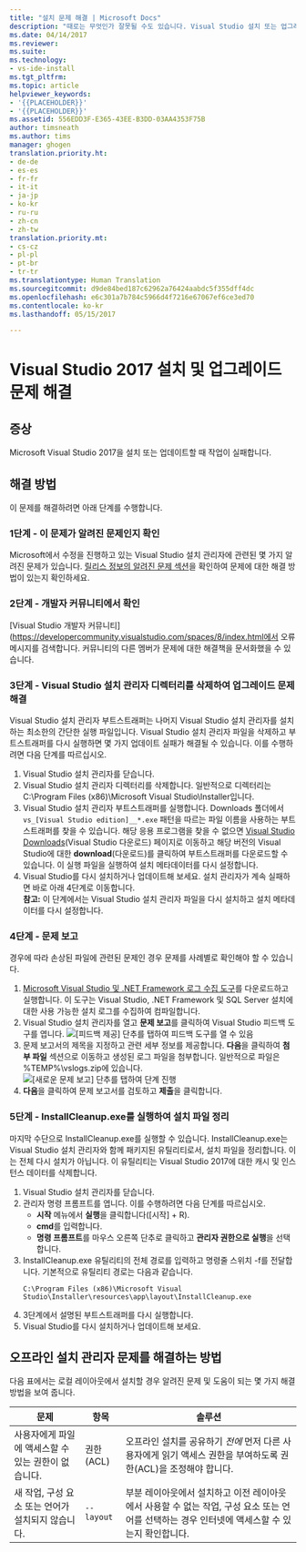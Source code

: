 ```yaml
---
title: "설치 문제 해결 | Microsoft Docs"
description: "때로는 무엇인가 잘못될 수도 있습니다. Visual Studio 설치 또는 업그레이드에 실패할 경우 이 페이지가 도움이 될 수 있습니다."
ms.date: 04/14/2017
ms.reviewer: 
ms.suite: 
ms.technology:
- vs-ide-install
ms.tgt_pltfrm: 
ms.topic: article
helpviewer_keywords:
- '{{PLACEHOLDER}}'
- '{{PLACEHOLDER}}'
ms.assetid: 556EDD3F-E365-43EE-B3DD-03AA4353F75B
author: timsneath
ms.author: tims
manager: ghogen
translation.priority.ht:
- de-de
- es-es
- fr-fr
- it-it
- ja-jp
- ko-kr
- ru-ru
- zh-cn
- zh-tw
translation.priority.mt:
- cs-cz
- pl-pl
- pt-br
- tr-tr
ms.translationtype: Human Translation
ms.sourcegitcommit: d9de84bed187c62962a76424aabdc5f355dff4dc
ms.openlocfilehash: e6c301a7b784c5966d4f7216e67067ef6ce3ed70
ms.contentlocale: ko-kr
ms.lasthandoff: 05/15/2017

---
```

# <a name="troubleshooting-visual-studio-2017-installation-and-upgrade-issues"></a>Visual Studio 2017 설치 및 업그레이드 문제 해결

## <a name="symptoms"></a>증상
Microsoft Visual Studio 2017을 설치 또는 업데이트할 때 작업이 실패합니다.

## <a name="workaround"></a>해결 방법
이 문제를 해결하려면 아래 단계를 수행합니다.

### <a name="step-1---check-whether-this-problem-is-a-known-issue"></a>1단계 - 이 문제가 알려진 문제인지 확인
Microsoft에서 수정을 진행하고 있는 Visual Studio 설치 관리자에 관련된 몇 가지 알려진 문제가 있습니다. [릴리스 정보의 알려진 문제 섹션](https://www.visualstudio.com/en-us/news/releasenotes/vs2017-relnotes#KIinstall)을 확인하여 문제에 대한 해결 방법이 있는지 확인하세요.

### <a name="step-2---check-with-the-developer-community"></a>2단계 - 개발자 커뮤니티에서 확인
[Visual Studio 개발자 커뮤니티](https://developercommunity.visualstudio.com/spaces/8/index.html에서 오류 메시지를 검색합니다. 커뮤니티의 다른 멤버가 문제에 대한 해결책을 문서화했을 수 있습니다.

### <a name="step-3---delete-the-visual-studio-installer-directory-to-fix-upgrade-problems"></a>3단계 - Visual Studio 설치 관리자 디렉터리를 삭제하여 업그레이드 문제 해결
Visual Studio 설치 관리자 부트스트래퍼는 나머지 Visual Studio 설치 관리자를 설치하는 최소한의 간단한 실행 파일입니다. Visual Studio 설치 관리자 파일을 삭제하고 부트스트래퍼를 다시 실행하면 몇 가지 업데이트 실패가 해결될 수 있습니다. 이를 수행하려면 다음 단계를 따르십시오.

1. Visual Studio 설치 관리자를 닫습니다.
2. Visual Studio 설치 관리자 디렉터리를 삭제합니다. 일반적으로 디렉터리는 C:\Program Files (x86)\Microsoft Visual Studio\Installer입니다.
3. Visual Studio 설치 관리자 부트스트래퍼를 실행합니다. Downloads 폴더에서 ```vs_[Visual Studio edition]__*.exe``` 패턴을 따르는 파일 이름을 사용하는 부트스트래퍼를 찾을 수 있습니다. 해당 응용 프로그램을 찾을 수 없으면 [Visual Studio Downloads](https://www.visualstudio.com/downloads/)(Visual Studio 다운로드) 페이지로 이동하고 해당 버전의 Visual Studio에 대한 **download**(다운로드)를 클릭하여 부트스트래퍼를 다운로드할 수 있습니다. 이 실행 파일을 실행하여 설치 메타데이터를 다시 설정합니다.
4. Visual Studio를 다시 설치하거나 업데이트해 보세요. 설치 관리자가 계속 실패하면 바로 아래 4단계로 이동합니다.
<br/>**참고:** 이 단계에서는 Visual Studio 설치 관리자 파일을 다시 설치하고 설치 메타데이터를 다시 설정합니다.

### <a name="step-4---report-a-problem"></a>4단계 - 문제 보고
경우에 따라 손상된 파일에 관련된 문제인 경우 문제를 사례별로 확인해야 할 수 있습니다.

1. [Microsoft Visual Studio 및 .NET Framework 로그 수집 도구](https://www.microsoft.com/en-us/download/details.aspx?id=12493)를 다운로드하고 실행합니다. 이 도구는 Visual Studio, .NET Framework 및 SQL Server 설치에 대한 사용 가능한 설치 로그를 수집하여 컴파일합니다.
2. Visual Studio 설치 관리자를 열고 **문제 보고**를 클릭하여 Visual Studio 피드백 도구를 엽니다.
![[피드백 제공] 단추를 탭하여 피드백 도구를 열 수 있음](media/report-a-problem.png)
3. 문제 보고서의 제목을 지정하고 관련 세부 정보를 제공합니다. **다음**을 클릭하여 **첨부 파일** 섹션으로 이동하고 생성된 로그 파일을 첨부합니다. 일반적으로 파일은 %TEMP%\vslogs.zip에 있습니다.
![[새로운 문제 보고] 단추를 탭하여 단계 진행](media/problem-report-details.png)
4. **다음**을 클릭하여 문제 보고서를 검토하고 **제출**을 클릭합니다.

### <a name="step-5---run-installcleanupexe-to-clean-up-installation-files"></a>5단계 - InstallCleanup.exe를 실행하여 설치 파일 정리
마지막 수단으로 InstallCleanup.exe를 실행할 수 있습니다. InstallCleanup.exe는 Visual Studio 설치 관리자와 함께 패키지된 유틸리티로서, 설치 파일을 정리합니다. 이는 전체 다시 설치가 아닙니다. 이 유틸리티는 Visual Studio 2017에 대한 캐시 및 인스턴스 데이터를 삭제합니다.

1. Visual Studio 설치 관리자를 닫습니다.
2. 관리자 명령 프롬프트를 엽니다. 이를 수행하려면 다음 단계를 따르십시오.
   * **시작** 메뉴에서 **실행**을 클릭합니다([시작] + R).
   * **cmd**를 입력합니다.
   * **명령 프롬프트**를 마우스 오른쪽 단추로 클릭하고 **관리자 권한으로 실행**을 선택합니다.
3. InstallCleanup.exe 유틸리티의 전체 경로를 입력하고 명령줄 스위치 -f를 전달합니다. 기본적으로 유틸리티 경로는 다음과 같습니다.
   ```
   C:\Program Files (x86)\Microsoft Visual Studio\Installer\resources\app\layout\InstallCleanup.exe
   ```
4. 3단계에서 설명된 부트스트래퍼를 다시 실행합니다.
5. Visual Studio를 다시 설치하거나 업데이트해 보세요.

## <a name="how-to-troubleshoot-an-offline-installer"></a>오프라인 설치 관리자 문제를 해결하는 방법
다음 표에서는 로컬 레이아웃에서 설치할 경우 알려진 문제 및 도움이 되는 몇 가지 해결 방법을 보여 줍니다.

| 문제       | 항목                   | 솔루션 |
| ----------- | ---------------------- | -------- |
| 사용자에게 파일에 액세스할 수 있는 권한이 없습니다. | 권한(ACL) | 오프라인 설치를 공유하기 *전에* 먼저 다른 사용자에게 읽기 액세스 권한을 부여하도록 권한(ACL)을 조정해야 합니다. |
| 새 작업, 구성 요소 또는 언어가 설치되지 않습니다.  | `--layout`  | 부분 레이아웃에서 설치하고 이전 레이아웃에서 사용할 수 없는 작업, 구성 요소 또는 언어를 선택하는 경우 인터넷에 액세스할 수 있는지 확인합니다. |

